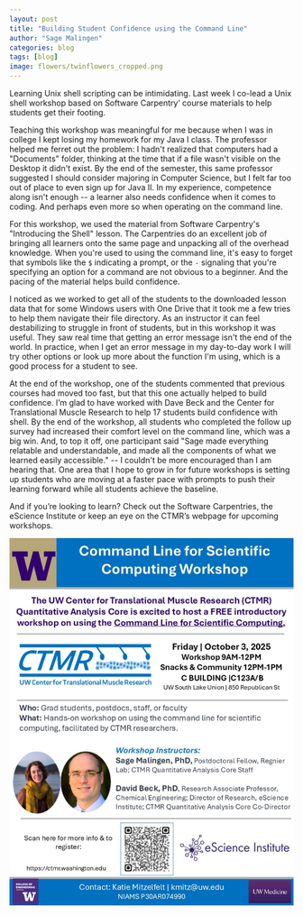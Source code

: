 ```yaml
---
layout: post
title: "Building Student Confidence using the Command Line"
author: "Sage Malingen"
categories: blog
tags: [blog]
image: flowers/twinflowers_cropped.png
---
```

Learning Unix shell scripting can be intimidating. Last week I co-lead a Unix shell workshop based on Software Carpentry’ course materials to help students get their footing.

Teaching this workshop was meaningful for me because when I was in college I kept losing my homework for my Java I class. The professor helped me ferret out the problem: I hadn't realized that computers had a "Documents" folder, thinking at the time that if a file wasn't visible on the Desktop it didn't exist. By the end of the semester, this same professor suggested I should consider majoring in Computer Science, but I felt far too out of place to even sign up for Java II. In my experience, competence along isn't enough -- a learner also needs confidence when it comes to coding. And perhaps even more so when operating on the command line.

For this workshop, we used the material from Software Carpentry's "Introducing the Shell" lesson. The Carpentries do an excellent job of bringing all learners onto the same page and unpacking all of the overhead knowledge. When you're used to using the command line, it's easy to forget that symbols like the `$` indicating a prompt, or the `-` signaling that you're specifying an option for a command are not obvious to a beginner. And the pacing of the material helps build confidence.

I noticed as we worked to get all of the students to the downloaded lesson data that for some Windows users with One Drive that it took me a few tries to help them navigate their file directory. As an instructor it can feel destabilizing to struggle in front of students, but in this workshop it was useful. They saw real time that getting an error message isn't the end of the world. In practice, when I get an error message in my day-to-day work I will try other options or look up more about the function I'm using, which is a good process for a student to see.

At the end of the workshop, one of the students commented that previous courses had moved too fast, but that this one actually helped to build confidence. I’m glad to have worked with Dave Beck and the Center for Translational Muscle Research to help 17 students build confidence with shell. By the end of the workshop, all students who completed the follow up survey had increased their comfort level on the command line, which was a big win. And, to top it off, one participant said "Sage made everything relatable and understandable, and made all the components of what we learned easily accessible." -- I couldn't be more encouraged than I am hearing that. One area that I hope to grow in for future workshops is setting up students who are moving at a faster pace with prompts to push their learning forward while all students achieve the baseline.  

And if you’re looking to learn? Check out the Software Carpentries, the eScience Institute or keep an eye on the CTMR’s webpage for upcoming workshops.

![Image of flyer advertising command line workshop hosted by the Center for Translational Muscle Research](assets/img/commandLineWorkshopFlyer.jpg)
